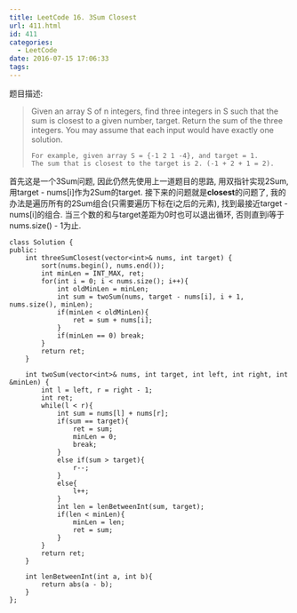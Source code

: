 ```yaml
---
title: LeetCode 16. 3Sum Closest
url: 411.html
id: 411
categories:
  - LeetCode
date: 2016-07-15 17:06:33
tags:
---
```

题目描述:

> Given an array S of n integers, find three integers in S such that the sum is closest to a given number, target. Return the sum of the three integers. You may assume that each input would have exactly one solution.
> 
>     For example, given array S = {-1 2 1 -4}, and target = 1.
>     The sum that is closest to the target is 2. (-1 + 2 + 1 = 2).

首先这是一个3Sum问题, 因此仍然先使用上一道题目的思路, 用双指针实现2Sum, 用target - nums[i]作为2Sum的target. 接下来的问题就是**closest**的问题了, 我的办法是遍历所有的2Sum组合(只需要遍历下标在i之后的元素), 找到最接近target - nums[i]的组合. 当三个数的和与target差距为0时也可以退出循环, 否则直到i等于nums.size() - 1为止.

    class Solution {
    public:
        int threeSumClosest(vector<int>& nums, int target) {
            sort(nums.begin(), nums.end());
            int minLen = INT_MAX, ret;
            for(int i = 0; i < nums.size(); i++){
                int oldMinLen = minLen;
                int sum = twoSum(nums, target - nums[i], i + 1, nums.size(), minLen);
                if(minLen < oldMinLen){
                    ret = sum + nums[i];
                }
                if(minLen == 0) break;
            }
            return ret;
        }
        
        int twoSum(vector<int>& nums, int target, int left, int right, int &minLen) {
            int l = left, r = right - 1;
            int ret;
            while(l < r){
                int sum = nums[l] + nums[r];
                if(sum == target){
                    ret = sum;
                    minLen = 0;
                    break;
                }
                else if(sum > target){
                    r--;
                }
                else{
                    l++;
                }
                int len = lenBetweenInt(sum, target);
                if(len < minLen){
                    minLen = len;
                    ret = sum;
                }
            }
            return ret;
        }
        
        int lenBetweenInt(int a, int b){
            return abs(a - b);
        }
    };